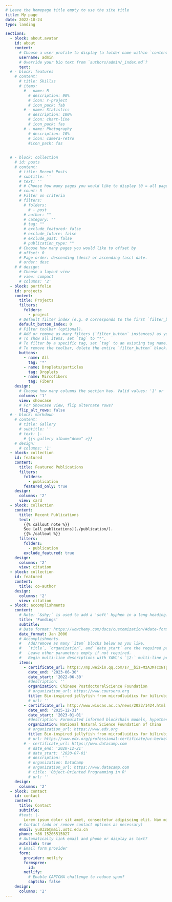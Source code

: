 ```yaml
---
# Leave the homepage title empty to use the site title
title: My page
date: 2022-10-24
type: landing

sections:
  - block: about.avatar
    id: about
    content:
      # Choose a user profile to display (a folder name within `content/authors/`)
      username: admin
      # Override your bio text from `authors/admin/_index.md`?
      text:
  # - block: features
    # content:
      # title: Skillss
      # items:
        # - name: R
          # description: 90%
          # icon: r-project
          # icon_pack: fab
        # - name: Statistics
          # description: 100%
          # icon: chart-line
          # icon_pack: fas
        # - name: Photography
          # description: 10%
          # icon: camera-retro
          #icon_pack: fas
  
  
  # - block: collection
    # id: posts
    # content:
      # title: Recent Posts
      # subtitle: ''
      # text: ''
      # # Choose how many pages you would like to display (0 = all pages)
      # count: 5
      # Filter on criteria
      # filters:
        # folders:
          # - post
        # author: ""
        # category: ""
        # tag: ""
        # exclude_featured: false
        # exclude_future: false
        # exclude_past: false
        # publication_type: ""
      # Choose how many pages you would like to offset by
      # offset: 0
      # Page order: descending (desc) or ascending (asc) date.
      # order: desc
    # # design:
      # Choose a layout view
      # view: compact
      # columns: '2'
  - block: portfolio
    id: projects
    content:
      title: Projects
      filters:
        folders:
          - project
      # Default filter index (e.g. 0 corresponds to the first `filter_button` instance below).
      default_button_index: 0
      # Filter toolbar (optional).
      # Add or remove as many filters (`filter_button` instances) as you like.
      # To show all items, set `tag` to "*".
      # To filter by a specific tag, set `tag` to an existing tag name.
      # To remove the toolbar, delete the entire `filter_button` block.
      buttons:
        - name: All
          tag: '*'
        - name: Droplets/particles
          tag: Droplets
        - name: Mircofibers
          tag: Fibers
    design:
      # Choose how many columns the section has. Valid values: '1' or '2'.
      columns: '1'
      view: showcase
      # For Showcase view, flip alternate rows?
      flip_alt_rows: false
  # - block: markdown
    # content:
      # title: Gallery
      # subtitle: ''
      # text: |-
        # {{< gallery album="demo" >}}
    # design:
      # columns: '1'
  - block: collection
    id: featured
    content:
      title: Featured Publications
      filters:
        folders:
          - publication
        featured_only: true
    design:
      columns: '2'
      view: card
  - block: collection
    content:
      title: Recent Publications
      text: |-
        {{% callout note %}}
        See [all publications](./publication/).
        {{% /callout %}}
      filters:
        folders:
          - publication
        exclude_featured: true
    design:
      columns: '2'
      view: citation
  - block: collection
    id: featured
	content:
	  title: co-author
	design:
	  columns: '2'
	  view: citation
  - block: accomplishments
    content:
      # Note: `&shy;` is used to add a 'soft' hyphen in a long heading.
      title: 'Fundings'
      subtitle:
      # Date format: https://wowchemy.com/docs/customization/#date-format
      date_format: Jan 2006
      # Accomplishments.
      #   Add/remove as many `item` blocks below as you like.
      #   `title`, `organization`, and `date_start` are the required parameters.
      #   Leave other parameters empty if not required.
      #   Begin multi-line descriptions with YAML's `|2-` multi-line prefix.
      items:
        - certificate_url: https://mp.weixin.qq.com/s?__biz=MzA3MTcxNTgwMw==&mid=2650960896&idx=2&sn=6bb97682f2d9deebf6306a4cbd11f230&chksm=84df8ab4b3a803a24eb4280bfadcaef376418fed3c7176c864eaea7d3b14e7b563b00414df8e&scene=27
          date_end: '2023-06-30'
          date_start: '2022-06-30'
          #description: ''
          organization: Chinese PostdoctoralScience Foundation
          # organization_url: https://www.coursera.org
          title: Bio-inspired jellyfish from microdluidics for bilirubin adsorption
          # url: ''
        - certificate_url: http://www.wiucas.ac.cn/news/2022/1424.html
          date_end: '2025-12-31'
          date_start: '2023-01-01'
          #description: Formulated informed blockchain models, hypotheses, and use cases.
          organization: National Natural Science Foundation of China
          # organization_url: https://www.edx.org
          title: Bio-inspired jellyfish from microdluidics for bilirubin adsorption water decontanination
          # url: https://www.edx.org/professional-certificate/uc-berkeleyx-blockchain-fundamentals
        # - certificate_url: https://www.datacamp.com
          # date_end: '2020-12-21'
          # date_start: '2020-07-01'
          # description: ''
          # organization: DataCamp
          # organization_url: https://www.datacamp.com
          # title: 'Object-Oriented Programming in R'
          # url: ''
    design:
      columns: '2'
  - block: contact
    id: contact
    content:
      title: Contact
      subtitle:
      #text: |-
        Lorem ipsum dolor sit amet, consectetur adipiscing elit. Nam mi diam, venenatis ut magna et, vehicula efficitur enim.
      # Contact (add or remove contact options as necessary)
      email: yu0326@mail.ustc.edu.cn
      phone: +86 15205515027
      # Automatically link email and phone or display as text?
      autolink: true
      # Email form provider
      form:
        provider: netlify
        formspree:
          id:
        netlify:
          # Enable CAPTCHA challenge to reduce spam?
          captcha: false
    design:
      columns: '2'
---
```

